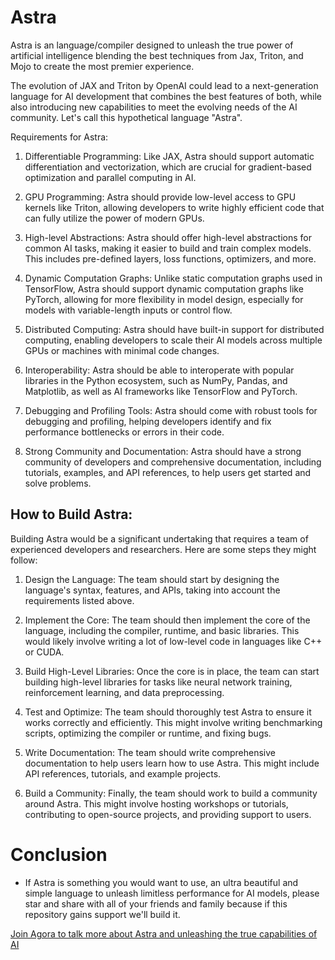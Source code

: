# Astra
Astra is an language/compiler designed to unleash the true power of artificial intelligence blending the best techniques from Jax, Triton, and Mojo to create the most premier experience.

The evolution of JAX and Triton by OpenAI could lead to a next-generation language for AI development that combines the best features of both, while also introducing new capabilities to meet the evolving needs of the AI community. Let's call this hypothetical language "Astra".

Requirements for Astra:

1.  Differentiable Programming: Like JAX, Astra should support automatic differentiation and vectorization, which are crucial for gradient-based optimization and parallel computing in AI.

2.  GPU Programming: Astra should provide low-level access to GPU kernels like Triton, allowing developers to write highly efficient code that can fully utilize the power of modern GPUs.

3.  High-level Abstractions: Astra should offer high-level abstractions for common AI tasks, making it easier to build and train complex models. This includes pre-defined layers, loss functions, optimizers, and more.

4.  Dynamic Computation Graphs: Unlike static computation graphs used in TensorFlow, Astra should support dynamic computation graphs like PyTorch, allowing for more flexibility in model design, especially for models with variable-length inputs or control flow.

5.  Distributed Computing: Astra should have built-in support for distributed computing, enabling developers to scale their AI models across multiple GPUs or machines with minimal code changes.

6.  Interoperability: Astra should be able to interoperate with popular libraries in the Python ecosystem, such as NumPy, Pandas, and Matplotlib, as well as AI frameworks like TensorFlow and PyTorch.

7.  Debugging and Profiling Tools: Astra should come with robust tools for debugging and profiling, helping developers identify and fix performance bottlenecks or errors in their code.

8.  Strong Community and Documentation: Astra should have a strong community of developers and comprehensive documentation, including tutorials, examples, and API references, to help users get started and solve problems.

## How to Build Astra:

Building Astra would be a significant undertaking that requires a team of experienced developers and researchers. Here are some steps they might follow:

1.  Design the Language: The team should start by designing the language's syntax, features, and APIs, taking into account the requirements listed above.

2.  Implement the Core: The team should then implement the core of the language, including the compiler, runtime, and basic libraries. This would likely involve writing a lot of low-level code in languages like C++ or CUDA.

3.  Build High-Level Libraries: Once the core is in place, the team can start building high-level libraries for tasks like neural network training, reinforcement learning, and data preprocessing.

4.  Test and Optimize: The team should thoroughly test Astra to ensure it works correctly and efficiently. This might involve writing benchmarking scripts, optimizing the compiler or runtime, and fixing bugs.

5.  Write Documentation: The team should write comprehensive documentation to help users learn how to use Astra. This might include API references, tutorials, and example projects.

6.  Build a Community: Finally, the team should work to build a community around Astra. This might involve hosting workshops or tutorials, contributing to open-source projects, and providing support to users.

# Conclusion
- If Astra is something you would want to use, an ultra beautiful and simple language to unleash limitless performance for AI models, please star and share with all of your friends and family because if this repository gains support we'll build it.

[Join Agora to talk more about Astra and unleashing the true capabilities of AI](https://discord.gg/qUtxnK2NMf)

